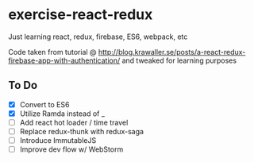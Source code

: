 # exercise-react-redux
Just learning react, redux, firebase, ES6, webpack, etc

Code taken from tutorial @ http://blog.krawaller.se/posts/a-react-redux-firebase-app-with-authentication/ and tweaked for learning purposes

To Do
-----------
- [x] Convert to ES6
- [x] Utilize Ramda instead of _
- [ ] Add react hot loader / time travel
- [ ] Replace redux-thunk with redux-saga
- [ ] Introduce ImmutableJS
- [ ] Improve dev flow w/ WebStorm
